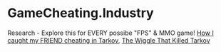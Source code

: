 # GameCheating.Industry
Research - Explore this for EVERY possibe "FPS" &amp; MMO game! [How I caught my FRIEND cheating in Tarkov](https://youtu.be/uxtMZNk6Xd4), [The Wiggle That Killed Tarkov](https://youtu.be/p5LfGcDB7Ek)
